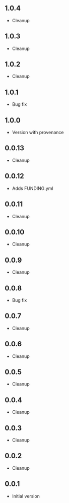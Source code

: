 ## 1.0.4

-   Cleanup

## 1.0.3

-   Cleanup

## 1.0.2

-   Cleanup

## 1.0.1

-   Bug fix

## 1.0.0

-   Version with provenance

## 0.0.13

-   Cleanup

## 0.0.12

-   Adds FUNDING.yml

## 0.0.11

-   Cleanup

## 0.0.10

-   Cleanup

## 0.0.9

-   Cleanup

## 0.0.8

-   Bug fix

## 0.0.7

-   Cleanup

## 0.0.6

-   Cleanup

## 0.0.5

-   Cleanup

## 0.0.4

-   Cleanup

## 0.0.3

-   Cleanup

## 0.0.2

-   Cleanup

## 0.0.1

-   Initial version
